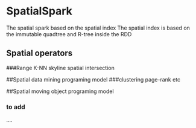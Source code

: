# SpatialSpark
The spatial spark based on the spatial index
The spatial index is based on the immutable quadtree and R-tree inside the RDD

## Spatial operators 
###Range K-NN skyline spatial intersection 

##Spatial data mining programing model
###clustering page-rank etc

##Spatial moving object programing model 
### to add
....
